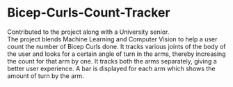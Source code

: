 # Bicep-Curls-Count-Tracker
Contributed to the project along with a University senior.  
The project blends Machine Learning and Computer Vision to help a user count the number of Bicep Curls done.
It tracks various joints of the body of the user and looks for a certain angle of turn in the arms, thereby increasing the count for that arm by one.
It tracks both the arms separately, giving a better user experience.
A bar is displayed for each arm which shows the amount of turn by the arm.
